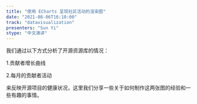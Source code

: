 ```yaml
---
title: "使用 ECharts 呈现社区活动的渲染图"
date: "2021-08-06T16:10:00" 
track: "datavisualization"
presenters: "Sun Yi"
stype: "中文演讲"
---
```

我们通过以下方式分析了开源资源库的情况：

 1.贡献者增长曲线

 2.每月的贡献者活动

来反映开源项目的健康状况，这里我们分享一些关于如何制作这两张图的经验和一些有趣的事情。